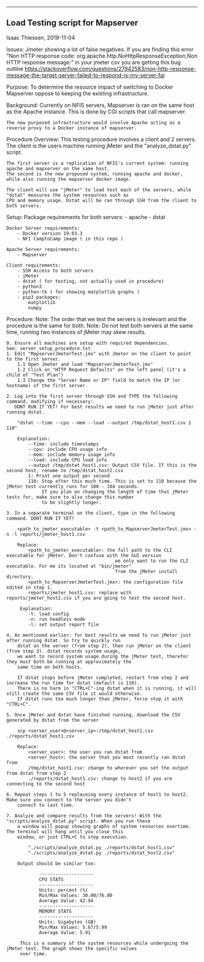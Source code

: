 ---------------------------------
Load Testing script for Mapserver
---------------------------------
Isaac Thiessen, 2019-11-04

Issues:
    Jmeter showing a lot of false negatives. If you are finding this error "Non HTTP response code: org.apache.http.NoHttpResponseException,Non HTTP response message:" in your jmeter csv
    you are getting this bug outline
    https://stackoverflow.com/questions/27942583/non-http-response-message-the-target-server-failed-to-respond-is-my-server-fai

Purpose:
    To determine the resource impact of switching to Docker Mapserver oppose to keeping
    the existing infrastructure.

Background:
    Currently on NFIS servers, Mapserver is ran on the same host as the Apache instance. This is done by CGI scripts
    that call mapserver.

    The new purposed infrastructure would involve Apache acting as a reverse proxy to a Docker instance of mapserver.

Procedure Overview:
    This testing procedure involves a client and 2 servers. The client is the users machine running jMeter and the
    "analyze_dstat.py" script.

    The first server is a replication of NFIS's current system: running apache and mapserver on the same host.
    The second is the new proposed system, running apache and docker, while also running the mapserver docker image.

    The client will use "jMeter" to load test each of the servers, while "dstat" measures the system resources such as
    CPU and memory usage. Dstat will be ran through SSH from the client to both servers.

Setup:
    Package requirements for both servers:
        - apache
        - dstat

    Docker Server requirements:
        - Docker version 19.03.3
        - NFI CamptoCamp image ( in this repo )

    Apache Server requirements:
        - Mapserver

    Client requirements:
        - SSH Access to both servers
        - jMeter
        - dstat ( for testing, not actually used in procedure)
        - python3
        - python-tk ( for showing matplotlib graphs )
        - pip3 packages:
            matplotlib
            numpy


Procedure:
    Note: The order that we test the servers is irrelevant and the procedure is the same for both.
    Note: Do not test both servers at the same time, running two instances of jMeter may skew results.

    0. Ensure all machines are setup with required dependencies.
	See: server_setup_procedure.txt
    1. Edit "MapserverJmeterTest.jmx" with Jmeter on the client to point to the first server.
        1.1 Open Jmeter and load "MapserverJmeterTest.jmx"
        1.2 Click on "HTTP Request Defaults" on the left panel (it's a child of "Test Plan")
        1.3 Change the "Server Name or IP" field to match the IP (or hostname) of the first server.

    2. Log into the first server through SSH and TYPE the following command, modifying if necessary:
       DONT RUN IT YET! For best results we need to run jMeter just after running dstat.

        "dstat --time --cpu --mem --load --output /tmp/dstat_host1.csv 1 110"

        Explanation:
            --time: include timestamps
            --cpu: include CPU usage info
            --mem: include memory usage info
            --load: include CPU load info
            --output /tmp/dstat_host1.csv: Output CSV file. If this is the second host, rename to /tmp/dstat_host2.csv
            1: Print one output per second
            110: Stop after this much time. This is set to 110 because the jMeter test currently runs for 100 - 104 seconds.
                 If you plan on changing the length of time that jMeter tests for, make sure to also change this number
                 to be slightly longer.

    3. In a separate terminal on the client, type in the following command. DONT RUN IT YET!

        <path_to_jmeter_executable> -t <path_to_MapserverJmeterTest.jmx> -n -l reports/jmeter_host1.csv

        Replace:
            <path_to_jmeter_executable>: the full path to the CLI executable for jMeter. Don't confuse with the GUI version
                                            we only want to run the CLI executable. For me its located at "bin/jmeter"
                                            from the jMeter install directory.
            <path_to_MapserverJmeterTest.jmx>: the configuration file edited in step 1.
            reports/jmeter_host1.csv: replace with reports/jmeter_host2.csv if you are going to test the second host.

         Explanation:
            -t: load config
            -n: run headless mode
            -l: set output report file

    4. As mentioned earlier: for best results we need to run jMeter just after running dstat. So try to quickly run
        dstat on the server (from step 2), then run jMeter on the client (from step 3). dstat records system usage,
        we want to record system usage during the jMeter test, therefor they must both be running at approximately the
        same time on both hosts.

        If dstat stops before jMeter completed, restart from step 2 and increase the run time for dstat (default is 110).
        There is no harm in "CTRL+C"-ing dstat when it is running, it will still create the same CSV file it would otherwise.
        If dstat runs too much longer than jMeter, force stop it with "CTRL+C".

    5. Once jMeter and dstat have finished running, download the CSV generated by dstat from the server

        scp <server_user>@<server_ip>:/tmp/dstat_host1.csv ./reports/dstat_host1.csv

        Replace:
            <server_user>: the user you ran dstat from
            <server_host>: the server that you most recently ran dstat from
            /tmp/dstat_host1.csv: change to wherever you set the output from dstat from step 2
            ./reports/dstat_host1.csv: change to host2 if you are connecting to the second host

    6. Repeat steps 1 to 5 replaceing every instance of host1 to host2. Make sure you connect to the server you didn't
        connect to last time.

    7. Analyze and compare results from the servers! With the "scripts/analyze_dstat.py" script. When you run these
        a window will popup showing graphs of system resources overtime. The terminal will hang until you close this
        window, or just CTRL+C to stop execution.

            "./scripts/analyze_dstat.py ./reports/dstat_host1.csv"
            "./scripts/analyze_dstat.py ./reports/dstat_host2.csv"

        Output should be similar too:

                --------------------
                CPU STATS
                --------------------
                Units: percent (%)
                Min/Max Values: 30.00/76.00
                Average Value: 42.94
                --------------------
                MEMORY STATS
                --------------------
                Units: Gigabytes (GB)
                Min/Max Values: 5.67/5.99
                Average Value: 5.91

         This is a summary of the system resources while undergoing the jMeter test. The graph shows the specific values
         over time.

